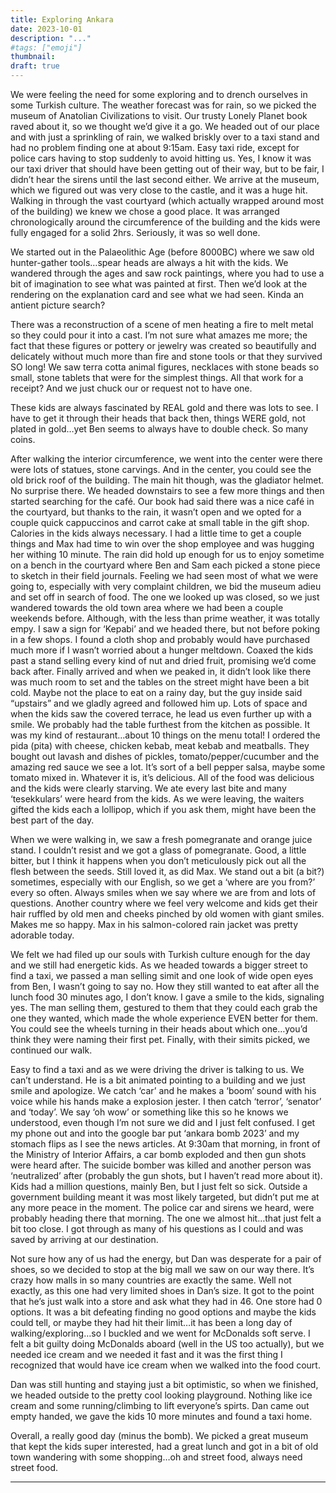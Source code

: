 ```yaml
---
title: Exploring Ankara
date: 2023-10-01
description: "..."
#tags: ["emoji"]
thumbnail: 
draft: true
---
```

We were feeling the need for some exploring and to drench ourselves in some Turkish culture. The weather forecast was for rain, so we picked the museum of Anatolian Civilizations to visit. Our trusty Lonely Planet book raved about it, so we thought we’d give it a go. We headed out of our place and with just a sprinkling of rain, we walked briskly over to a taxi stand and had no problem finding one at about 9:15am. Easy taxi ride, except for police cars having to stop suddenly to avoid hitting us. Yes, I know it was our taxi driver that should have been getting out of their way, but to be fair, I didn’t hear the sirens until the last second either. We arrive at the museum, which we figured out was very close to the castle, and it was a huge hit. Walking in through the vast courtyard (which actually wrapped around most of the building) we knew we chose a good place. It was arranged chronologically around the circumference of the building and the kids were fully engaged for a solid 2hrs. Seriously, it was so well done.

We started out in the Palaeolithic Age (before 8000BC) where we saw old hunter-gather tools…spear heads are always a hit with the kids. We wandered through the ages and saw rock paintings, where you had to use a bit of imagination to see what was painted at first. Then we’d look at the rendering on the explanation card and see what we had seen. Kinda an antient picture search? 

There was a reconstruction of a scene of men heating a fire to melt metal so they could pour it into a cast. I’m not sure what amazes me more; the fact that these figures or pottery or jewelry was created so beautifully and delicately without much more than fire and stone tools or that they survived SO long! We saw terra cotta animal figures, necklaces with stone beads so small, stone tablets that were for the simplest things. All that work for a receipt? And we just chuck our or request not to have one.

These kids are always fascinated by REAL gold and there was lots to see. I have to get it through their heads that back then, things WERE gold, not plated in gold…yet Ben seems to always have to double check. So many coins.

After walking the interior circumference, we went into the center were there were lots of statues, stone carvings. And in the center, you could see the old brick roof of the building. The main hit though, was the gladiator helmet. No surprise there. We headed downstairs to see a few more things and then started searching for the café. Our book had said there was a nice café in the courtyard, but thanks to the rain, it wasn’t open and we opted for a couple quick cappuccinos and carrot cake at small table in the gift shop. Calories in the kids always necessary. I had a little time to get a couple things and Max had time to win over the shop employee and was hugging her withing 10 minute. The rain did hold up enough for us to enjoy sometime on a bench in the courtyard where Ben and Sam each picked a stone piece to sketch in their field journals. Feeling we had seen most of what we were going to, especially with very complaint children, we bid the museum adieu and set off in search of food. The one we looked up was closed, so we just wandered towards the old town area where we had been a couple weekends before. Although, with the less than prime weather, it was totally empy. I saw a sign for ‘Kepabi’ and we headed there, but not before poking in a few shops. I found a cloth shop and probably would have purchased much more if I wasn’t worried about a hunger meltdown. Coaxed the kids past a stand selling every kind of nut and dried fruit, promising we’d come back after. Finally arrived and when we peaked in, it didn’t look like there was much room to set and the tables on the street might have been a bit cold. Maybe not the place to eat on a rainy day, but the guy inside said “upstairs” and we gladly agreed and followed him up. Lots of space and when the kids saw the covered terrace, he lead us even further up with a smile. We probably had the table furthest from the kitchen as possible. It was my kind of restaurant…about 10 things on the menu total! I ordered the pida (pita) with cheese, chicken kebab, meat kebab and meatballs. They bought out lavash and dishes of pickles, tomato/pepper/cucumber and the amazing red sauce we see a lot. It’s sort of a bell pepper salsa, maybe some tomato mixed in. Whatever it is, it’s delicious. All of the food was delicious and the kids were clearly starving. We ate every last bite and many ‘tesekkulars’ were heard from the kids. As we were leaving, the waiters gifted the kids each a lollipop, which if you ask them, might have been the best part of the day.

When we were walking in, we saw a fresh pomegranate and orange juice stand. I couldn’t resist and we got a glass of pomegranate. Good, a little bitter, but I think it happens when you don’t meticulously pick out all the flesh between the seeds. Still loved it, as did Max. We stand out a bit (a bit?) sometimes, especially with our English, so we get a ‘where are you from?’ every so often. Always smiles when we say where we are from and lots of questions. Another country where we feel very welcome and kids get their hair ruffled by old men and cheeks pinched by old women with giant smiles. Makes me so happy. Max in his salmon-colored rain jacket was pretty adorable today. 

We felt we had filed up our souls with Turkish culture enough for the day and we still had energetic kids. As we headed towards a bigger street to find a taxi, we passed a man selling simit and one look of wide open eyes from Ben, I wasn’t going to say no. How they still wanted to eat after all the lunch food 30 minutes ago, I don’t know. I gave a smile to the kids, signaling yes. The man selling them, gestured to them that they could each grab the one they wanted, which made the whole experience EVEN better for them. You could see the wheels turning in their heads about which one…you’d think they were naming their first pet. Finally, with their simits picked, we continued our walk.

Easy to find a taxi and as we were driving the driver is talking to us. We can’t understand. He is a bit animated pointing to a building and we just smile and apologize. We catch ‘car’ and he makes a ‘boom’ sound with his voice while his hands make a explosion jester. I then catch ‘terror’, ‘senator’ and ‘today’. We say ‘oh wow’ or something like this so he knows we understood, even though I’m not sure we did and I just felt confused. I get my phone out and into the google bar put ‘ankara bomb 2023’ and my stomach flips as I see the news articles. At 9:30am that morning, in front of the Ministry of Interior Affairs, a car bomb exploded and then gun shots were heard after. The suicide bomber was killed and another person was ‘neutralized’ after (probably the gun shots, but I haven’t read more about it). Kids had a million questions, mainly Ben, but I just felt so sick. Outside a government building meant it was most likely targeted, but didn’t put me at any more peace in the moment. The police car and sirens we heard, were probably heading there that morning. The one we almost hit…that just felt a bit too close. I got through as many of his questions as I could and was saved by arriving at our destination.

Not sure how any of us had the energy, but Dan was desperate for a pair of shoes, so we decided to stop at the big mall we saw on our way there. It’s crazy how malls in so many countries are exactly the same. Well not exactly, as this one had very limited shoes in Dan’s size. It got to the point that he’s just walk into a store and ask what they had in 46. One store had 0 options. It was a bit defeating finding no good options and maybe the kids could tell, or maybe they had hit their limit…it has been a long day of walking/exploring…so I buckled and we went for McDonalds soft serve. I felt a bit guilty doing McDonalds aboard (well in the US too actually), but we needed ice cream and we needed it fast and it was the first thing I recognized that would have ice cream when we walked into the food court.

Dan was still hunting and staying just a bit optimistic, so when we finished, we headed outside to the pretty cool looking playground. Nothing like ice cream and some running/climbing to lift everyone’s spirts. Dan came out empty handed, we gave the kids 10 more minutes and found a taxi home.

Overall, a really good day (minus the bomb). We picked a great museum that kept the kids super interested, had a great lunch and got in a bit of old town wandering with some shopping…oh and street food, always need street food.

---